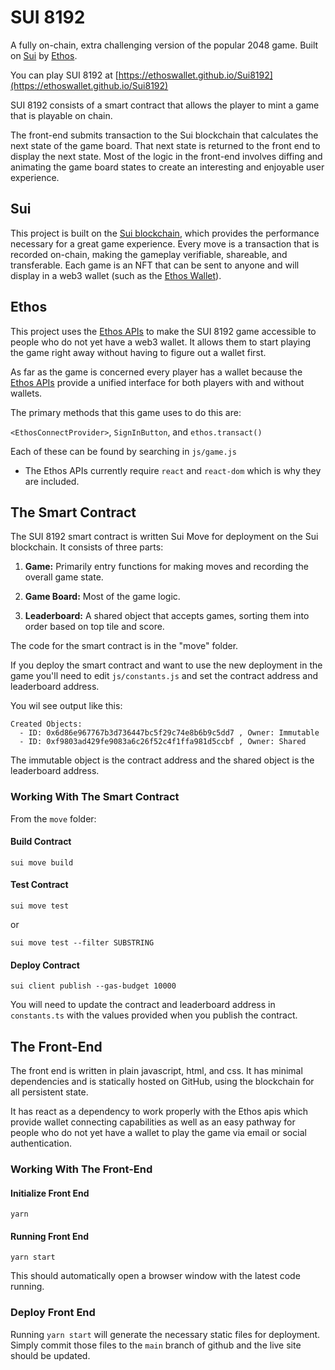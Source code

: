 # SUI 8192

A fully on-chain, extra challenging version of the popular 2048 game. Built on [Sui](https://sui.io) by [Ethos](https://ethoswallet.xyz).

You can play SUI 8192 at [https://ethoswallet.github.io/Sui8192](https://ethoswallet.github.io/Sui8192)

SUI 8192 consists of a smart contract that allows the player to mint a game that is playable on chain.

The front-end submits transaction to the Sui blockchain that calculates the next state of the game board. That next state is returned to the front end to display the next state. Most of the logic in the front-end involves diffing and animating the game board states to create an interesting and enjoyable user experience.

## Sui

This project is built on the [Sui blockchain](https://sui.io), which provides the performance necessary for a great game experience. Every move is a transaction that is recorded on-chain, making the gameplay verifiable, shareable, and transferable. Each game is an NFT that can be sent to anyone and will display in a web3 wallet (such as the [Ethos Wallet](https://chrome.google.com/webstore/detail/ethos-wallet/mcbigmjiafegjnnogedioegffbooigli)).

## Ethos

This project uses the [Ethos APIs](https://ethoswallet.xyz/developers) to make the SUI 8192 game accessible to people who do not yet have a web3 wallet. It allows them to start playing the game right away without having to figure out a wallet first.

As far as the game is concerned every player has a wallet because the [Ethos APIs](https://ethoswallet.xyz/developers) provide a unified interface for both players with and without wallets.

The primary methods that this game uses to do this are:

`<EthosConnectProvider>`, `SignInButton`, and `ethos.transact()`

Each of these can be found by searching in `js/game.js`

- The Ethos APIs currently require `react` and `react-dom` which is why they are included.

## The Smart Contract

The SUI 8192 smart contract is written Sui Move for deployment on the Sui blockchain. It consists of three parts:

1. **Game:** Primarily entry functions for making moves and recording the overall game state.

2. **Game Board:** Most of the game logic.

3. **Leaderboard:** A shared object that accepts games, sorting them into order based on top tile and score.

The code for the smart contract is in the "move" folder.

If you deploy the smart contract and want to use the new deployment in the game you'll need to edit `js/constants.js` and set the contract address and leaderboard address.

You wil see output like this:

```
Created Objects:
  - ID: 0x6d86e967767b3d736447bc5f29c74e8b6b9c5dd7 , Owner: Immutable
  - ID: 0xf9803ad429fe9083a6c26f52c4f1ffa981d5ccbf , Owner: Shared
```

The immutable object is the contract address and the shared object is the leaderboard address.

### Working With The Smart Contract

From the `move` folder:

#### Build Contract

`sui move build`

#### Test Contract

`sui move test`

or

`sui move test --filter SUBSTRING`

#### Deploy Contract

`sui client publish --gas-budget 10000`

You will need to update the contract and leaderboard address in `constants.ts` with the values provided when you publish the contract.

## The Front-End

The front end is written in plain javascript, html, and css. It has minimal dependencies and is statically hosted on GitHub, using the blockchain for all persistent state.

It has react as a dependency to work properly with the Ethos apis which provide wallet connecting capabilities as well as an easy pathway for people who do not yet have a wallet to play the game via email or social authentication.

### Working With The Front-End

#### Initialize Front End

`yarn`

#### Running Front End

`yarn start`

This should automatically open a browser window with the latest code running.

### Deploy Front End

Running `yarn start` will generate the necessary static files for deployment. Simply commit those files to the `main` branch of github and the live site should be updated.